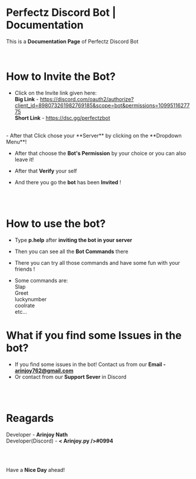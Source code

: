 # Perfectz Discord Bot | Documentation

This is a **Documentation Page** of Perfectz Discord Bot

<br />

<!-- Staring the main tutorial -->

# How to Invite the Bot?

- Click on the Invite link given here: <br/>**Big Link** -  https://discord.com/oauth2/authorize?client_id=898073261982769185&scope=bot&permissions=1099511627775<br/>**Short Link** - https://dsc.gg/perfectzbot
<br/>
- After that Click chose your **Server** by clicking on the **Dropdown Menu**!  

- After that choose the **Bot's Permission** by your choice or you can also leave it!

- After that **Verify** your self

- And there you go the **bot** has been **Invited** !


<br />
<br />

# How to use the bot?

- Type **p.help** after **inviting the bot in your server**

- Then you can see all the **Bot Commands** there

- There you can try all those commands and have some fun with your friends !

- Some commands are:<br />Slap<br />Greet<br />luckynumber<br />coolrate<br />etc...


# What if you find some **Issues** in the bot?

- If you find some issues in the bot! Contact us from our **Email - arinjoy762@gmail.com**<br/>
- Or contact from our **Support Sever** in Discord

<br/><br/>

# Reagards

Developer - **Arinjoy Nath**<br/>
Developer(Discord) - **< Arinjoy.py />#0994**

<br/><br/>

Have a **Nice Day** ahead!
